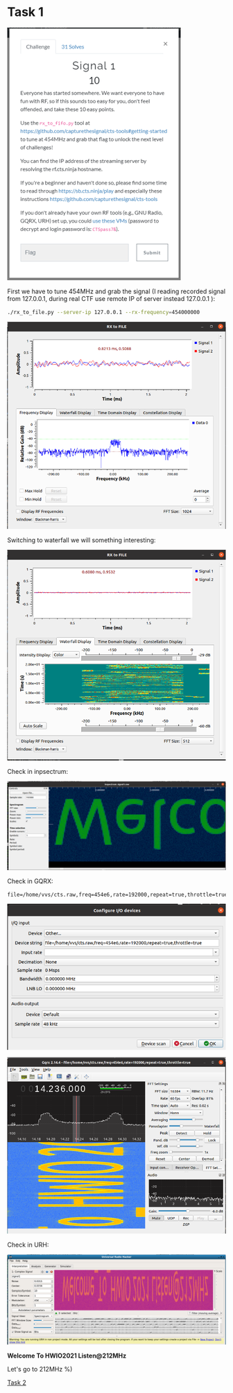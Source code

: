 # Task 1

![text](img/cts_task1.png)

First we have to tune 454MHz and grab the signal (I reading recorded signal from 127.0.0.1, during real CTF use remote IP of server instead 127.0.0.1 ):

```bash
./rx_to_file.py --server-ip 127.0.0.1 --rx-frequency=454000000
```

![RX to File](img/task1_1.png)

Switching to waterfall we will something interesting:

![RX to File](img/task1_2.png)

Check in inpsectrum:

![RX to File](img/task1_inspectrum.png)

Check in GQRX:
```
file=/home/vvs/cts.raw,freq=454e6,rate=192000,repeat=true,throttle=true
```

![RX to File](img/task1_gqrx_1.png)

![RX to File](img/task1_gqrx_2.png)

Check in URH:

![RX to File](img/task1_urh.png)

**Welcome To HWIO2021 Listen@212MHz**

Let's go to 212MHz %)

[Task 2](task2.md)